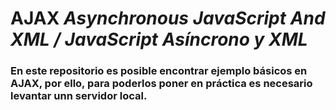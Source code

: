 
# **AJAX** ***Asynchronous JavaScript And XML / JavaScript Asíncrono y XML***

### En este repositorio es posible encontrar ejemplo básicos en AJAX, por ello, para poderlos poner en práctica es necesario levantar unn servidor local.

